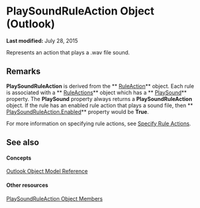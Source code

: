 
# PlaySoundRuleAction Object (Outlook)

 **Last modified:** July 28, 2015

Represents an action that plays a .wav file sound.

## Remarks

 **PlaySoundRuleAction** is derived from the ** [RuleAction](6451788f-e5ed-239c-a34d-b564b52d8955.md)** object. Each rule is associated with a ** [RuleActions](82ba76cd-86a4-3372-cb51-2df1d58c8b71.md)** object which has a ** [PlaySound](43a79f2d-9e7b-7053-6901-40e815220ac0.md)** property. The **PlaySound** property always returns a **PlaySoundRuleAction** object. If the rule has an enabled rule action that plays a sound file, then ** [PlaySoundRuleAction.Enabled](7a8b222e-a9db-f38f-8f8b-a834ff46c39a.md)** property would be **True**.

For more information on specifying rule actions, see  [Specify Rule Actions](c5f83c81-0e01-38aa-5ec7-3932b4443e43.md).


## See also


#### Concepts


 [Outlook Object Model Reference](73221b13-d8d8-99b8-3394-b95dbbfd5ddc.md)
#### Other resources


 [PlaySoundRuleAction Object Members](70f5e839-c4b9-ea8f-8cfb-69e456c98926.md)
